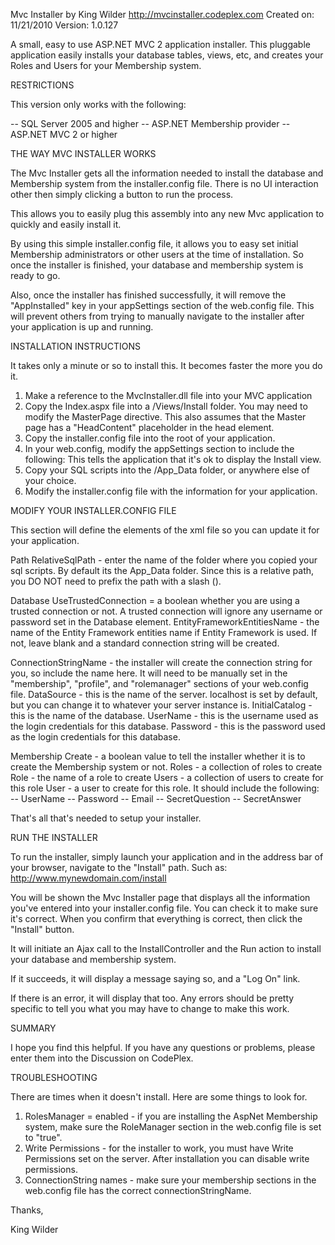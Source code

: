 Mvc Installer
by King Wilder
http://mvcinstaller.codeplex.com
Created on: 11/21/2010
Version: 1.0.127


A small, easy to use ASP.NET MVC 2 application installer.  This pluggable application easily installs your database tables, views, etc, and creates your Roles and Users for your Membership system.

RESTRICTIONS

This version only works with the following:

-- SQL Server 2005 and higher
-- ASP.NET Membership provider
-- ASP.NET MVC 2 or higher

THE WAY MVC INSTALLER WORKS

The Mvc Installer gets all the information needed to install the database and Membership system from the installer.config file.  There is no UI interaction other then simply clicking a button to run the process.

This allows you to easily plug this assembly into any new Mvc application to quickly and easily install it.

By using this simple installer.config file, it allows you to easy set initial Membership administrators or other users at the time of installation.  So once the installer is finished, your database and membership system is ready to go.

Also, once the installer has finished successfully, it will remove the "AppInstalled" key in your appSettings section of the web.config file.  This will prevent others from trying to manually navigate to the installer after your application is up and running.


INSTALLATION INSTRUCTIONS

It takes only a minute or so to install this.  It becomes faster the more you do it.

1)  Make a reference to the MvcInstaller.dll file into your MVC application
2)  Copy the Index.aspx file into a /Views/Install folder.  You may need to modify the MasterPage directive. This also assumes that the Master page has a "HeadContent" placeholder in the head element.
3)  Copy the installer.config file into the root of your application.
4)  In your web.config, modify the appSettings section to include the following:
	<add key="AppInstalled" value="false" />
	This tells the application that it's ok to display the Install view.
5)  Copy your SQL scripts into the /App_Data folder, or anywhere else of your choice.
6)  Modify the installer.config file with the information for your application.	


MODIFY YOUR INSTALLER.CONFIG FILE

This section will define the elements of the xml file so you can update it for your application.

Path
   RelativeSqlPath - enter the name of the folder where you copied your sql scripts.  By default its the App_Data folder.  Since this is a relative path, you DO NOT need to prefix the path with a slash (\).
   
Database
   UseTrustedConnection = a boolean whether you are using a trusted connection or not.  A trusted connection will ignore any username or password set in the Database element.
   EntityFrameworkEntitiesName - the name of the Entity Framework entities name if Entity Framework is used.  If not, leave blank and a standard connection string will be created.
   
   ConnectionStringName - the installer will create the connection string for you, so include the name here.  It will 	need to be manually set in the "membership", "profile", and "rolemanager" sections of your web.config file.
   DataSource - this is the name of the server.  localhost is set by default, but you can change it to whatever your 	server instance is.
   InitialCatalog - this is the name of the database.
   UserName - this is the username used as the login credentials for this database.
   Password - this is the password used as the login credentials for this database.
   
Membership
   Create - a boolean value to tell the installer whether it is to create the Membership system or not.
   Roles - a collection of roles to create
       Role - the name of a role to create
           Users - a collection of users to create for this role
               User - a user to create for this role.  It should include the following:
                   -- UserName
                   -- Password
                   -- Email
                   -- SecretQuestion
                   -- SecretAnswer
                   
That's all that's needed to setup your installer.

RUN THE INSTALLER

To run the installer, simply launch your application and in the address bar of your browser, navigate to the "Install" path.  Such as: http://www.mynewdomain.com/install

You will be shown the Mvc Installer page that displays all the information you've entered into your installer.config file.  You can check it to make sure it's correct.  When you confirm that everything is correct, then click the "Install" button.

It will initiate an Ajax call to the InstallController and the Run action to install your database and membership system.

If it succeeds, it will display a message saying so, and a "Log On" link.

If there is an error, it will display that too.  Any errors should be pretty specific to tell you what you may have to change to make this work.


SUMMARY

I hope you find this helpful.  If you have any questions or problems, please enter them into the Discussion on CodePlex.

TROUBLESHOOTING

There are times when it doesn't install.  Here are some things to look for.

1) RolesManager = enabled - if you are installing the AspNet Membership system, make sure the RoleManager section in the web.config file is set to "true".
2) Write Permissions - for the installer to work, you must have Write Permissions set on the server.  After installation you can disable write permissions.
3) ConnectionString names - make sure your membership sections in the web.config file has the correct connectionStringName.


Thanks,

King Wilder
   	
